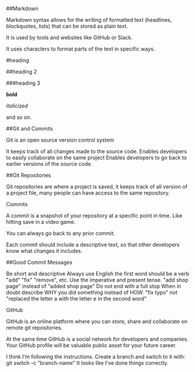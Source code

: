 ##Markdown

Markdown syntax allows for the writing of formatted text (headlines, blockquotes, lists) that can be stored as plain text.

It is used by tools and websites like GitHub or Slack.

It uses characters to format parts of the text in specific ways.

#heading

##heading 2

###heading 3

**bold**

_italicized_

and so on.

##Git and Commits

Git is an open source version control system

It keeps track of all changes made to the source code.
Enables developers to easily collaborate on the same project
Enables developers to go back to earlier versions of the source code.

##Git Repositories

Git repositories are where a project is saved, it keeps track of all version of a project file, many people can have access to the same repository.

Commits

A commit is a snapshot of your repository at a specific point in time. Like hitting save in a video game.

You can always go back to any prior commit.

Each commit should include a descriptive text, so that other developers know what changes it includes.

##Good Commit Messages

Be short and descriptive
Always use English
the first word should be a verb "add" "fix" "remove", etc.
Use the imperative and present tense. "add shop page" instead of "added shop page"
Do not end with a full stop
When in doubt describe WHY you did something instead of HOW. "fix typo" not "replaced the letter a with the letter e in the second word"

GitHub

GitHub is an online platform where you can store, share and collaborate on remote git repositories. 

At the same time GitHub is a social network for developers and companies. Your GitHub profile will be valuable public asset for your future career.

I think I'm following the instructions.
Create a branch and switch to it with:
    git switch -c "branch-name"
It looks like I've done things correctly.